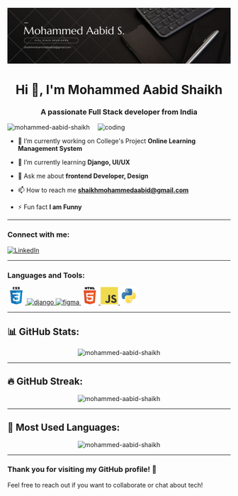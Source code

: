 ![logo](https://github.com/Mohammed-Aabid-Shaikh/Mohammed-Aabid-Shaikh/blob/main/BLack%20Minimalist%20Corporate%20Staff%20Identity%20LinkedIn%20Banner.jpg)
<h1 align="center">Hi 👋, I'm Mohammed Aabid Shaikh</h1>
<h3 align="center">A passionate Full Stack developer from India</h3>

<img align="right" alt="coding" width="300" src="https://cdn.dribbble.com/users/1059583/screenshots/4171367/coding-freak.gif">

<p align="left"> <img src="https://komarev.com/ghpvc/?username=mohammed-aabid-shaikh&label=Profile%20views&color=0e75b6&style=flat" alt="mohammed-aabid-shaikh" /> </p>



- 🔭 I’m currently working on College's Project **Online Learning Management System**

- 🌱 I’m currently learning **Django, UI/UX**

- 💬 Ask me about **frontend Developer, Design**

- 📫 How to reach me **shaikhmohammedaabid@gmail.com**

- ⚡ Fun fact **I am Funny**

---

<h3 align="left">Connect with me:</h3>

[![LinkedIn](https://img.shields.io/badge/LinkedIn-%230077B5.svg?logo=linkedin&logoColor=white)](https://linkedin.com/in/mohammed-aabid-shaikh)

---

<h3 align="left">Languages and Tools:</h3>
<p align="left"> <a href="https://www.w3schools.com/css/" target="_blank" rel="noreferrer"> <img src="https://raw.githubusercontent.com/devicons/devicon/master/icons/css3/css3-original-wordmark.svg" alt="css3" width="40" height="40"/> </a> <a href="https://www.djangoproject.com/" target="_blank" rel="noreferrer"> <img src="https://cdn.worldvectorlogo.com/logos/django.svg" alt="django" width="40" height="40"/> </a> <a href="https://www.figma.com/" target="_blank" rel="noreferrer"> <img src="https://www.vectorlogo.zone/logos/figma/figma-icon.svg" alt="figma" width="40" height="40"/> </a> <a href="https://www.w3.org/html/" target="_blank" rel="noreferrer"> <img src="https://raw.githubusercontent.com/devicons/devicon/master/icons/html5/html5-original-wordmark.svg" alt="html5" width="40" height="40"/> </a> 
<a href="https://developer.mozilla.org/en-US/docs/Web/JavaScript" target="_blank" rel="noreferrer"> <img src="https://raw.githubusercontent.com/devicons/devicon/master/icons/javascript/javascript-original.svg" alt="javascript" width="40" height="40"/> </a>  
<a href="https://www.python.org" target="_blank" rel="noreferrer"> <img src="https://raw.githubusercontent.com/devicons/devicon/master/icons/python/python-original.svg" alt="python" width="40" height="40"/> </a> </p>

<!--
## 🚀 Projects:

Here are a couple of my cool projects:

- **[Tour & Travels Website](https://github.com/Mansuri-Ayan/tour-travels-website)**  
  A responsive website to help users plan their travels effortlessly.

- **[Project 2](https://github.com/Mansuri-Ayan/project2)**  
  An interactive web app showcasing my MERN stack skills.
-->
  
---



## 📊 GitHub Stats:
<div align="center">
    <img src="https://github-readme-stats.vercel.app/api?username=mohammed-aabid-shaikh&show_icons=true&locale=en" alt="mohammed-aabid-shaikh" />
</div>

---

## 🔥 GitHub Streak:
<div align="center">
    <img src="https://github-readme-streak-stats.herokuapp.com/?user=mohammed-aabid-shaikh&" alt="mohammed-aabid-shaikh" />
</div>

---

## 💬 Most Used Languages:
<div align="center">
    <img src="https://github-readme-stats.vercel.app/api/top-langs?username=mohammed-aabid-shaikh&show_icons=true&locale=en&layout=compact" alt="mohammed-aabid-shaikh" />
</div>

---

### Thank you for visiting my GitHub profile! 🎉
Feel free to reach out if you want to collaborate or chat about tech!
